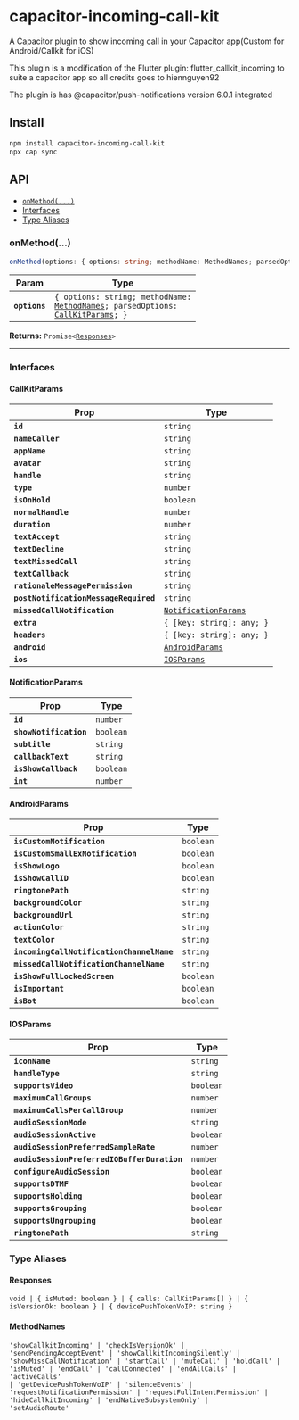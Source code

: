 # capacitor-incoming-call-kit

A Capacitor plugin to show incoming call in your Capacitor app(Custom for Android/Callkit for iOS)

This plugin is a modification of the Flutter plugin: flutter_callkit_incoming to suite a capacitor app so all credits goes to hiennguyen92

The plugin is has @capacitor/push-notifications version 6.0.1 integrated

## Install

```bash
npm install capacitor-incoming-call-kit
npx cap sync
```

## API

<docgen-index>

* [`onMethod(...)`](#onmethod)
* [Interfaces](#interfaces)
* [Type Aliases](#type-aliases)

</docgen-index>

<docgen-api>
<!--Update the source file JSDoc comments and rerun docgen to update the docs below-->

### onMethod(...)

```typescript
onMethod(options: { options: string; methodName: MethodNames; parsedOptions: CallKitParams; }) => Promise<Responses>
```

| Param         | Type                                                                                                                                             |
| ------------- | ------------------------------------------------------------------------------------------------------------------------------------------------ |
| **`options`** | <code>{ options: string; methodName: <a href="#methodnames">MethodNames</a>; parsedOptions: <a href="#callkitparams">CallKitParams</a>; }</code> |

**Returns:** <code>Promise&lt;<a href="#responses">Responses</a>&gt;</code>

--------------------


### Interfaces


#### CallKitParams

| Prop                                  | Type                                                              |
| ------------------------------------- | ----------------------------------------------------------------- |
| **`id`**                              | <code>string</code>                                               |
| **`nameCaller`**                      | <code>string</code>                                               |
| **`appName`**                         | <code>string</code>                                               |
| **`avatar`**                          | <code>string</code>                                               |
| **`handle`**                          | <code>string</code>                                               |
| **`type`**                            | <code>number</code>                                               |
| **`isOnHold`**                        | <code>boolean</code>                                              |
| **`normalHandle`**                    | <code>number</code>                                               |
| **`duration`**                        | <code>number</code>                                               |
| **`textAccept`**                      | <code>string</code>                                               |
| **`textDecline`**                     | <code>string</code>                                               |
| **`textMissedCall`**                  | <code>string</code>                                               |
| **`textCallback`**                    | <code>string</code>                                               |
| **`rationaleMessagePermission`**      | <code>string</code>                                               |
| **`postNotificationMessageRequired`** | <code>string</code>                                               |
| **`missedCallNotification`**          | <code><a href="#notificationparams">NotificationParams</a></code> |
| **`extra`**                           | <code>{ [key: string]: any; }</code>                              |
| **`headers`**                         | <code>{ [key: string]: any; }</code>                              |
| **`android`**                         | <code><a href="#androidparams">AndroidParams</a></code>           |
| **`ios`**                             | <code><a href="#iosparams">IOSParams</a></code>                   |


#### NotificationParams

| Prop                   | Type                 |
| ---------------------- | -------------------- |
| **`id`**               | <code>number</code>  |
| **`showNotification`** | <code>boolean</code> |
| **`subtitle`**         | <code>string</code>  |
| **`callbackText`**     | <code>string</code>  |
| **`isShowCallback`**   | <code>boolean</code> |
| **`int`**              | <code>number</code>  |


#### AndroidParams

| Prop                                      | Type                 |
| ----------------------------------------- | -------------------- |
| **`isCustomNotification`**                | <code>boolean</code> |
| **`isCustomSmallExNotification`**         | <code>boolean</code> |
| **`isShowLogo`**                          | <code>boolean</code> |
| **`isShowCallID`**                        | <code>boolean</code> |
| **`ringtonePath`**                        | <code>string</code>  |
| **`backgroundColor`**                     | <code>string</code>  |
| **`backgroundUrl`**                       | <code>string</code>  |
| **`actionColor`**                         | <code>string</code>  |
| **`textColor`**                           | <code>string</code>  |
| **`incomingCallNotificationChannelName`** | <code>string</code>  |
| **`missedCallNotificationChannelName`**   | <code>string</code>  |
| **`isShowFullLockedScreen`**              | <code>boolean</code> |
| **`isImportant`**                         | <code>boolean</code> |
| **`isBot`**                               | <code>boolean</code> |


#### IOSParams

| Prop                                        | Type                 |
| ------------------------------------------- | -------------------- |
| **`iconName`**                              | <code>string</code>  |
| **`handleType`**                            | <code>string</code>  |
| **`supportsVideo`**                         | <code>boolean</code> |
| **`maximumCallGroups`**                     | <code>number</code>  |
| **`maximumCallsPerCallGroup`**              | <code>number</code>  |
| **`audioSessionMode`**                      | <code>string</code>  |
| **`audioSessionActive`**                    | <code>boolean</code> |
| **`audioSessionPreferredSampleRate`**       | <code>number</code>  |
| **`audioSessionPreferredIOBufferDuration`** | <code>number</code>  |
| **`configureAudioSession`**                 | <code>boolean</code> |
| **`supportsDTMF`**                          | <code>boolean</code> |
| **`supportsHolding`**                       | <code>boolean</code> |
| **`supportsGrouping`**                      | <code>boolean</code> |
| **`supportsUngrouping`**                    | <code>boolean</code> |
| **`ringtonePath`**                          | <code>string</code>  |


### Type Aliases


#### Responses

<code>void | { isMuted: boolean } | { calls: CallKitParams[] } | { isVersionOk: boolean } | { devicePushTokenVoIP: string }</code>


#### MethodNames

<code>'showCallkitIncoming' | 'checkIsVersionOk' | 'sendPendingAcceptEvent' | 'showCallkitIncomingSilently' | 'showMissCallNotification' | 'startCall' | 'muteCall' | 'holdCall' | 'isMuted' | 'endCall' | 'callConnected' | 'endAllCalls' | 'activeCalls' | 'getDevicePushTokenVoIP' | 'silenceEvents' | 'requestNotificationPermission' | 'requestFullIntentPermission' | 'hideCallkitIncoming' | 'endNativeSubsystemOnly' | 'setAudioRoute'</code>

</docgen-api>
